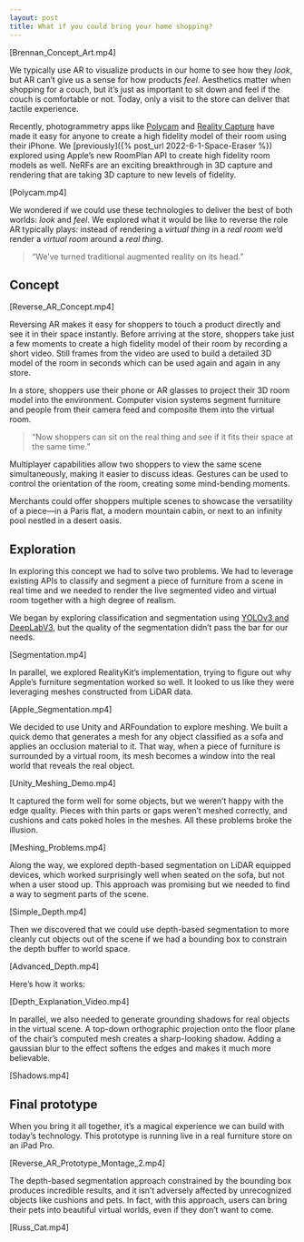 ```yaml
---
layout: post
title: What if you could bring your home shopping?
---
```


[Brennan_Concept_Art.mp4]

We typically use AR to visualize products in our home to see how they _look_, but AR can’t give us a sense for how products _feel_. Aesthetics matter when shopping for a couch, but it’s just as important to sit down and feel if the couch is comfortable or not. Today, only a visit to the store can deliver that tactile experience.

Recently, photogrammetry apps like [Polycam](https://poly.cam/) and [Reality Capture](https://www.capturingreality.com/realitycapture) have made it easy for anyone to create a high fidelity model of their room using their iPhone. We [previously]({% post_url 2022-6-1-Space-Eraser %}) explored using Apple’s new RoomPlan API to create high fidelity room models as well. NeRFs are an exciting breakthrough in 3D capture and rendering that are taking 3D capture to new levels of fidelity.

[Polycam.mp4]

We wondered if we could use these technologies to deliver the best of both worlds: _look_ and _feel_. We explored what it would be like to reverse the role AR typically plays: instead of rendering a _virtual thing_ in a _real room_ we’d render a _virtual room_ around a _real thing_.

> “We’ve turned traditional augmented reality on its head.”

## Concept

[Reverse_AR_Concept.mp4]

Reversing AR makes it easy for shoppers to touch a product directly and see it in their space instantly. Before arriving at the store, shoppers take just a few moments to create a high fidelity model of their room by recording a short video. Still frames from the video are used to build a detailed 3D model of the room in seconds which can be used again and again in any store.

In a store, shoppers use their phone or AR glasses to project their 3D room model into the environment. Computer vision systems segment furniture and people from their camera feed and composite them into the virtual room.

> “Now shoppers can sit on the real thing and see if it fits their space at the same time.”

Multiplayer capabilities allow two shoppers to view the same scene simultaneously, making it easier to discuss ideas. Gestures can be used to control the orientation of the room, creating some mind-bending moments.

Merchants could offer shoppers multiple scenes to showcase the versatility of a piece—in a Paris flat, a modern mountain cabin, or next to an infinity pool nestled in a desert oasis.

## Exploration

In exploring this concept we had to solve two problems. We had to leverage existing APIs to classify and segment a piece of furniture from a scene in real time and we needed to render the live segmented video and virtual room together with a high degree of realism.

We began by exploring classification and segmentation using [YOLOv3 and DeepLabV3](https://developer.apple.com/machine-learning/models/), but the quality of the segmentation didn’t pass the bar for our needs.

[Segmentation.mp4]

In parallel, we explored RealityKit’s implementation, trying to figure out why Apple’s furniture segmentation worked so well. It looked to us like they were leveraging meshes constructed from LiDAR data.

[Apple_Segmentation.mp4]

We decided to use Unity and ARFoundation to explore meshing. We built a quick demo that generates a mesh for any object classified as a sofa and applies an occlusion material to it. That way, when a piece of furniture is surrounded by a virtual room, its mesh becomes a window into the real world that reveals the real object.

[Unity_Meshing_Demo.mp4]

It captured the form well for some objects, but we weren’t happy with the edge quality. Pieces with thin parts or gaps weren’t meshed correctly, and cushions and cats poked holes in the meshes. All these problems broke the illusion.

[Meshing_Problems.mp4]

Along the way, we explored depth-based segmentation on LiDAR equipped devices, which worked surprisingly well when seated on the sofa, but not when a user stood up. This approach was promising but we needed to find a way to segment parts of the scene.

[Simple_Depth.mp4]

Then we discovered that we could use depth-based segmentation to more cleanly cut objects out of the scene if we had a bounding box to constrain the depth buffer to world space.

[Advanced_Depth.mp4]

Here’s how it works:

[Depth_Explanation_Video.mp4]

In parallel, we also needed to generate grounding shadows for real objects in the virtual scene. A top-down orthographic projection onto the floor plane of the chair’s computed mesh creates a sharp-looking shadow. Adding a gaussian blur to the effect softens the edges and makes it much more believable.

[Shadows.mp4]

## Final prototype

When you bring it all together, it’s a magical experience we can build with today’s technology. This prototype is running live in a real furniture store on an iPad Pro.

[Reverse_AR_Prototype_Montage_2.mp4]

The depth-based segmentation approach constrained by the bounding box produces incredible results, and it isn’t adversely affected by unrecognized objects like cushions and pets. In fact, with this approach, users can bring their pets into beautiful virtual worlds, even if they don’t want to come.

[Russ_Cat.mp4]